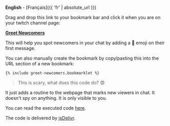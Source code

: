 **English** - [Français]({{ 'fr' | absolute_url }})

Drag and drop this link to your bookmark bar and click it when you are on your twitch channel page:

**<a href="{% include greet-newcomers.bookmarklet %}">Greet Newcomers</a>**

This will help you spot newcomers in your chat by adding a 👋 emoji on their first message.

You can also manually create the bookmark by copy/pasting this into the URL section of a new bookmark:

```
{% include greet-newcomers.bookmarklet %}
```

> This is scary, what does this code do? 😨

It just adds a routine to the webpage that marks new viewers in chat. It doesn't spy on anything. It is only visible to you.

You can read the executed code [here](https://github.com/thomaslule/twitch-greet-newcomers/blob/master/greet-newcomers.js).

The code is delivered by [jsDelivr](https://www.jsdelivr.com/).
